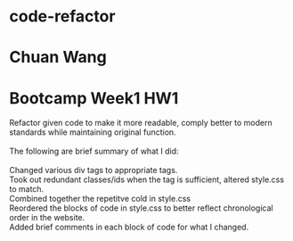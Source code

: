 # code-refactor
# Chuan Wang
# Bootcamp Week1 HW1

Refactor given code to make it more readable, comply better to modern standards while maintaining original function. </br></br>
The following are brief summary of what I did:</br></br>
Changed various div tags to appropriate tags.</br>
Took out redundant classes/ids when the tag is sufficient, altered style.css to match.</br>
Combined together the repetitve cold in style.css</br>
Reordered the blocks of code in style.css to better reflect chronological order in the website.</br>
Added brief comments in each block of code for what I changed.